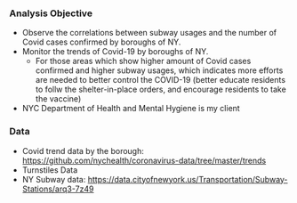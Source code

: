 ### Analysis Objective
* Observe the correlations between subway usages and the number of Covid cases confirmed by boroughs of NY.
* Monitor the trends of Covid-19 by boroughs of NY.
  * For those areas which show higher amount of Covid cases confirmed and higher subway usages, which indicates more efforts are needed to better control the COVID-19 (better educate residents to follw the shelter-in-place orders, and encourage residents to take the vaccine)
* NYC Department of Health and Mental Hygiene is my client
 
 
### Data
* Covid trend data by the borough: https://github.com/nychealth/coronavirus-data/tree/master/trends
* Turnstiles Data
* NY Subway data: https://data.cityofnewyork.us/Transportation/Subway-Stations/arq3-7z49


